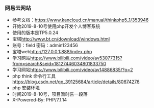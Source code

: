 ### 网易云网站
+ 参考文档：<https://www.kancloud.cn/manual/thinkphp5_1/353946>
+ 开始2019-8-10号使用php开发个人博客系统
+ 使用的版本是TP5.0.24
+ 宝塔<http://www.bt.cn/download/windows.html>
+ 账号：field 密码：admin123456
+ 宝塔web<http://127.0.0.1:888/index.php>
+ 学习网站<https://www.bilibili.com/video/av53077315?from=search&seid=18127446034801833750>
+ 学习网站<https://www.bilibili.com/video/av14886835/?p=2>
+ php think 命令行工具<https://blog.csdn.net/qq_39125684/article/details/80674276>
+ php 安装环境
+ 时间2019-8-10号，项目暂时告一段落
+ X-Powered-By: PHP/7.1.14